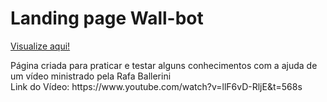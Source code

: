 <h1>Landing page Wall-bot</h1>

<p><a href="https://thainno.github.io/wall-bot/">Visualize aqui!</a></p>

<p>Página criada para praticar e testar alguns conhecimentos com a ajuda de um vídeo ministrado pela Rafa Ballerini<br>
Link do Vídeo: https://www.youtube.com/watch?v=llF6vD-RljE&t=568s</p>
